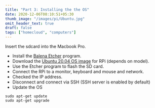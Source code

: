 ```yaml
---
title: "Part 3: Installing the the OS"
date: 2020-12-06T08:10:51+05:30
thumb_image: "/images/pi/Ubuntu.jpg"
omit_header_text: true
draft: false
tags: ["homecloud", "computers"]
---
```


Insert the sdcard into the Macbook Pro. 

- Install the [Balena Etcher](https://www.balena.io/etcher/) program.
- Download the [Ubuntu 20.04 OS image](https://ubuntu.com/download/raspberry-pi) for RPi (depends on model).
- Use the Etcher program to flash the SD card. 
- Connect the RPi to a monitor, keyboard and mouse and network.
- Checked the IP address. 
- Disconnect and connect via SSH (SSH server is enabled by default)
- Update the OS

```
sudo apt-get update
sudo apt-get upgrade
```

